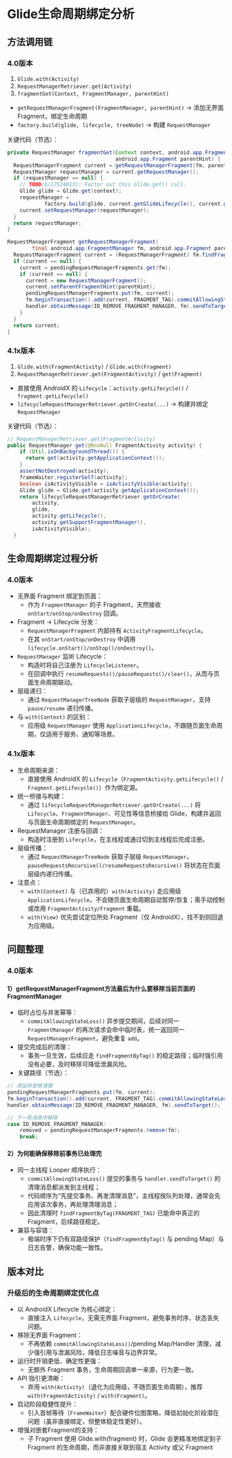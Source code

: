 # Glide生命周期绑定分析

## 方法调用链

### 4.0版本
1. `Glide.with(Activity)`
2. `RequestManagerRetriever.get(Activity)`
3. `fragmentGet(Context, FragmentManager, parentHint)`
  - `getRequestManagerFragment(FragmentManager, parentHint)` → 添加无界面Fragment，绑定生命周期
  - `factory.build(glide, lifecycle, treeNode)` → 构建 `RequestManager`

关键代码（节选）：

```java
private RequestManager fragmentGet(Context context, android.app.FragmentManager fm,
                                   android.app.Fragment parentHint) {
  RequestManagerFragment current = getRequestManagerFragment(fm, parentHint);
  RequestManager requestManager = current.getRequestManager();
  if (requestManager == null) {
    // TODO(b/27524013): Factor out this Glide.get() call.
    Glide glide = Glide.get(context);
    requestManager =
            factory.build(glide, current.getGlideLifecycle(), current.getRequestManagerTreeNode());
    current.setRequestManager(requestManager);
  }
  return requestManager;
}
```

```java
RequestManagerFragment getRequestManagerFragment(
        final android.app.FragmentManager fm, android.app.Fragment parentHint) {
  RequestManagerFragment current = (RequestManagerFragment) fm.findFragmentByTag(FRAGMENT_TAG);
  if (current == null) {
    current = pendingRequestManagerFragments.get(fm);
    if (current == null) {
      current = new RequestManagerFragment();
      current.setParentFragmentHint(parentHint);
      pendingRequestManagerFragments.put(fm, current);
      fm.beginTransaction().add(current, FRAGMENT_TAG).commitAllowingStateLoss();
      handler.obtainMessage(ID_REMOVE_FRAGMENT_MANAGER, fm).sendToTarget();
    }
  }
  return current;
}
```

### 4.1x版本
1. `Glide.with(FragmentActivity)` / `Glide.with(Fragment)`
2. `RequestManagerRetriever.get(FragmentActivity)` / `get(Fragment)`
  - 直接使用 AndroidX 的 `Lifecycle`：`activity.getLifecycle()` / `fragment.getLifecycle()`
  - `lifecycleRequestManagerRetriever.getOrCreate(...)` → 构建并绑定 `RequestManager`

关键代码（节选）：

```java
// RequestManagerRetriever.get(FragmentActivity)
public RequestManager get(@NonNull FragmentActivity activity) {
    if (Util.isOnBackgroundThread()) {
      return get(activity.getApplicationContext());
    }
    assertNotDestroyed(activity);
    frameWaiter.registerSelf(activity);
    boolean isActivityVisible = isActivityVisible(activity);
    Glide glide = Glide.get(activity.getApplicationContext());
    return lifecycleRequestManagerRetriever.getOrCreate(
        activity,
        glide,
        activity.getLifecycle(),
        activity.getSupportFragmentManager(),
        isActivityVisible);
  }
```

## 生命周期绑定过程分析

### 4.0版本
- 无界面 Fragment 绑定到页面：
  - 作为 `FragmentManager` 的子 Fragment，天然接收 `onStart/onStop/onDestroy` 回调。
- Fragment → Lifecycle 分发：
  - `RequestManagerFragment` 内部持有 `ActivityFragmentLifecycle`。
  - 在其 `onStart/onStop/onDestroy` 中调用 `lifecycle.onStart()/onStop()/onDestroy()`。
- `RequestManager` 监听 Lifecycle：
  - 构造时将自己注册为 `LifecycleListener`。
  - 在回调中执行 `resumeRequests()/pauseRequests()/clear()`，从而与页面生命周期联动。
- 层级递归：
  - 通过 `RequestManagerTreeNode` 获取子层级的 `RequestManager`，支持 `pause/resume` 递归传播。
- 与 `with(Context)` 的区别：
  - 应用级 `RequestManager` 使用 `ApplicationLifecycle`，不跟随页面生命周期，仅适用于服务、通知等场景。

### 4.1x版本

- 生命周期来源：
  - 直接使用 AndroidX 的 `Lifecycle`（`FragmentActivity.getLifecycle()` / `Fragment.getLifecycle()`）作为绑定源。
- 统一桥接与构建：
  - 通过 `lifecycleRequestManagerRetriever.getOrCreate(...)` 将 `Lifecycle`、`FragmentManager`、可见性等信息桥接给 Glide，构建并返回与页面生命周期绑定的 `RequestManager`。
- RequestManager 注册与回调：
  - 构造时注册到 `Lifecycle`，在主线程或通过切到主线程后完成注册。
- 层级传播：
  - 通过 `RequestManagerTreeNode` 获取子层级 `RequestManager`，`pauseRequestsRecursive()/resumeRequestsRecursive()` 将状态在页面层级内递归传播。
- 注意点：
  - `with(Context)` 与（已弃用的）`with(Activity)` 走应用级 `ApplicationLifecycle`，不会随页面生命周期自动暂停/恢复；需手动控制或改用 `FragmentActivity/Fragment` 重载。
  - `with(View)` 优先尝试定位所处 Fragment（仅 AndroidX），找不到则回退为应用级。

## 问题整理

### 4.0版本
#### 1）getRequestManagerFragment方法最后为什么要移除当前页面的FragmentManager

- 临时占位与并发幂等：
  - `commitAllowingStateLoss()` 异步提交期间，后续对同一 `FragmentManager` 的再次请求会命中临时表，统一返回同一 `RequestManagerFragment`，避免重复 `add`。
- 提交完成后的清理：
  - 事务一旦生效，后续应走 `findFragmentByTag()` 的稳定路径；临时强引用没有必要，及时移除可降低泄漏风险。
- 关键路径（节选）：

```java
// 添加并安排清理
pendingRequestManagerFragments.put(fm, current);
fm.beginTransaction().add(current, FRAGMENT_TAG).commitAllowingStateLoss();
handler.obtainMessage(ID_REMOVE_FRAGMENT_MANAGER, fm).sendToTarget();

// 下一轮消息中移除
case ID_REMOVE_FRAGMENT_MANAGER:
    removed = pendingRequestManagerFragments.remove(fm);
    break;
```

#### 2）为何能确保移除前事务已处理完

- 同一主线程 Looper 顺序执行：
  - `commitAllowingStateLoss()` 提交的事务与 `handler.sendToTarget()` 的清理消息都派发到主线程；
  - 代码顺序为“先提交事务、再发清理消息”，主线程按队列处理，通常会先应用该次事务，再处理清理消息；
  - 因此清理时 `findFragmentByTag(FRAGMENT_TAG)` 已能命中真正的 Fragment，后续路径稳定。
- 兼容与容错：
  - 极端时序下仍有双路径保护（`findFragmentByTag()` 与 pending Map）与日志告警，确保功能一致性。


## 版本对比

### 升级后的生命周期绑定优化点
- 以 AndroidX Lifecycle 为核心绑定：
  - 直接注入 `Lifecycle`，无需无界面 Fragment，避免事务时序、状态丢失问题。
- 移除无界面 Fragment：
  - 不再依赖 `commitAllowingStateLoss()`/pending Map/Handler 清理，减少强引用与泄漏风险，降低日志噪音与边界异常。
- 运行时开销更低、确定性更强：
  - 无额外 Fragment 事务，生命周期回调单一来源，行为更一致。
- API 指引更清晰：
  - 弃用 `with(Activity)`（退化为应用级，不随页面生命周期），推荐 `with(FragmentActivity)` / `with(Fragment)`。
- 启动阶段稳健性提升：
  - 引入首帧等待（`FrameWaiter`）配合硬件位图策略，降低初始化阶段潜在问题（虽非直接绑定，但整体稳定性更好）。
- 增强对嵌套Fragment的支持：
  - 子 Fragment 使用 Glide.with(fragment) 时，Glide 会更精准地绑定到子 Fragment 的生命周期，而非直接关联到宿主 Activity 或父 Fragment

